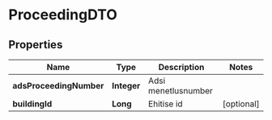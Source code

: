 # ProceedingDTO

## Properties
Name | Type | Description | Notes
------------ | ------------- | ------------- | -------------
**adsProceedingNumber** | **Integer** | Adsi menetlusnumber | 
**buildingId** | **Long** | Ehitise id |  [optional]
